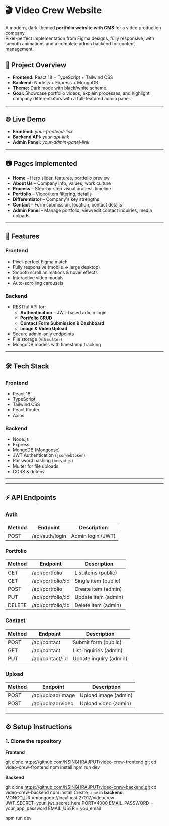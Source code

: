 # 🎬 Video Crew Website

A modern, dark-themed **portfolio website with CMS** for a video production company.  
Pixel-perfect implementation from Figma designs, fully responsive, with smooth animations and a complete admin backend for content management.

## 📌 Project Overview
- **Frontend:** React 18 + TypeScript + Tailwind CSS
- **Backend:** Node.js + Express + MongoDB
- **Theme:** Dark mode with black/white scheme.
- **Goal:** Showcase portfolio videos, explain processes, and highlight company differentiators with a full-featured admin panel.

---

## 🌐 Live Demo
- **Frontend:** _your-frontend-link_
- **Backend API:** _your-api-link_
- **Admin Panel:** _your-admin-panel-link_

---

## 📷 Pages Implemented
- **Home** – Hero slider, features, portfolio preview
- **About Us** – Company info, values, work culture
- **Process** – Step-by-step visual process timeline
- **Portfolio** – Video/item filtering, details
- **Differentiator** – Company's key strengths
- **Contact** – Form submission, location, contact details
- **Admin Panel** – Manage portfolio, view/edit contact inquiries, media uploads

---

## 🚀 Features
### Frontend
- Pixel-perfect Figma match
- Fully responsive (mobile → large desktop)
- Smooth scroll animations & hover effects
- Interactive video modals
- Auto-scrolling carousels

### Backend
- RESTful API for:
  - **Authentication** – JWT-based admin login
  - **Portfolio CRUD**
  - **Contact Form Submission & Dashboard**
  - **Image & Video Upload**
- Secure admin-only endpoints
- File storage (via `multer`) 
- MongoDB models with timestamp tracking

---

## 🛠️ Tech Stack
### Frontend
- React 18
- TypeScript
- Tailwind CSS
- React Router
- Axios

### Backend
- Node.js
- Express
- MongoDB (Mongoose)
- JWT Authentication (`jsonwebtoken`)
- Password hashing (`bcryptjs`)
- Multer for file uploads
- CORS & dotenv

---


---

## ⚡ API Endpoints

### Auth
| Method | Endpoint        | Description            |
|--------|----------------|------------------------|
| POST   | /api/auth/login | Admin login (JWT)     |

### Portfolio
| Method | Endpoint                | Description      |
|--------|------------------------|------------------|
| GET    | /api/portfolio         | List items (public) |
| GET    | /api/portfolio/:id     | Single item (public) |
| POST   | /api/portfolio         | Create item (admin)  |
| PUT    | /api/portfolio/:id     | Update item (admin)  |
| DELETE | /api/portfolio/:id     | Delete item (admin)  |

### Contact
| Method | Endpoint         | Description |
|--------|-----------------|-------------|
| POST   | /api/contact    | Submit form (public) |
| GET    | /api/contact    | List inquiries (admin) |
| PUT    | /api/contact/:id| Update inquiry (admin) |

### Upload
| Method | Endpoint              | Description |
|--------|----------------------|-------------|
| POST   | /api/upload/image    | Upload image (admin) |
| POST   | /api/upload/video    | Upload video (admin) |

---

## ⚙️ Setup Instructions

### 1. Clone the repository
**Frontend**

git clone https://github.com/NSINGHRAJPUT/video-crew-frontend.git
cd video-crew-frontend
npm install
npm run dev

**Backend**

git clone https://github.com/NSINGHRAJPUT/video-crew-backend.git
cd video-crew-backend
npm install
  Create `.env` in **backend**:
  MONGO_URI=mongodb://localhost:27017/videocrew
  JWT_SECRET=your_jwt_secret_here
  PORT=4000
  EMAIL_PASSWORD = your_app_password
  EMAIL_USER = you_email

npm run dev




